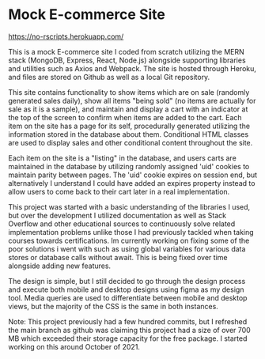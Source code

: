 # Mock E-commerce Site

https://no-rscripts.herokuapp.com/

This is a mock E-commerce site I coded from scratch utilizing the MERN stack (MongoDB, Express, React, Node.js) alongside supporting libraries and utilities such as Axios and Webpack. The site is hosted through Heroku, and files are stored on Github as well as a local Git repository.

This site contains functionality to show items which are on sale (randomly generated sales daily), show all items "being sold" (no items are actually for sale as it is a sample), and maintain and display a cart with an indicator at the top of the screen to confirm when items are added to the cart. Each item on the site has a page for its self, procedurally generated utilizing the information stored in the database about them. Conditional HTML classes are used to display sales and other conditional content throughout the site.

Each item on the site is a "listing" in the database, and users carts are maintained in the database by utilizing randomly assigned 'uid' cookies to maintain parity between pages. The 'uid' cookie expires on session end, but alternatively I understand I could have added an expires property instead to allow users to come back to their cart later in a real implementation.

This project was started with a basic understanding of the libraries I used, but over the development I utilized documentation as well as Stack Overflow and other educational sources to continuously solve related implementation problems unlike those I had previously tackled when taking courses towards certifications. Im currently working on fixing some of the poor solutions i went with such as using global variables for various data stores or database calls without await. This is being fixed over time alongside adding new features.

The design is simple, but I still decided to go through the design process and execute both mobile and desktop designs using figma as my design tool. Media queries are used to differentiate between mobile and desktop views, but the majority of the CSS is the same in both instances.

Note: This project previously had a few hundred commits, but I refreshed the main branch as github was claiming this project had a size of over 700 MB which exceeded their storage capacity for the free package. I started working on this around October of 2021.